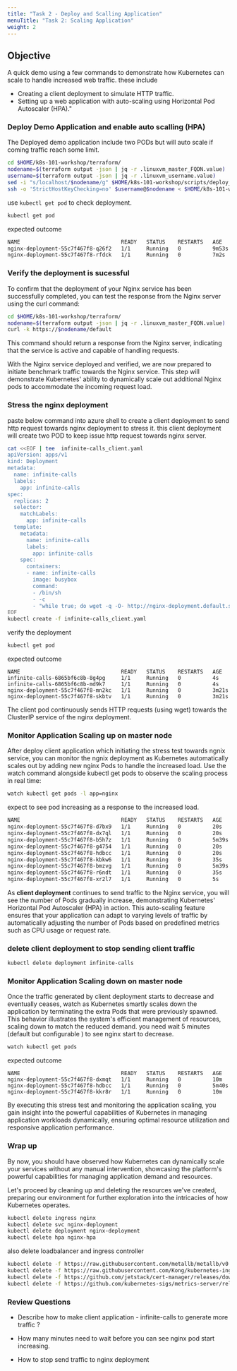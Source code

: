 ```yaml
---
title: "Task 2 - Deploy and Scalling Application"
menuTitle: "Task 2: Scaling Application"
weight: 2 
---
```

## Objective


A quick demo using a few commands to demonstrate how Kubernetes can scale to handle increased web traffic.
these include 
- Creating a client deployment to simulate HTTP traffic.
- Setting up a web application with auto-scaling using Horizontal Pod Autoscaler (HPA)."

### Deploy Demo Application and enable auto scalling (HPA)

The Deployed demo application include two PODs but will auto scale if coming traffic reach some limit. 

```bash
cd $HOME/k8s-101-workshop/terraform/
nodename=$(terraform output -json | jq -r .linuxvm_master_FQDN.value)
username=$(terraform output -json | jq -r .linuxvm_username.value)
sed -i "s/localhost/$nodename/g" $HOME/k8s-101-workshop/scripts/deploy_application_with_hpa_masternode.sh
ssh -o 'StrictHostKeyChecking=no' $username@$nodename < $HOME/k8s-101-workshop/scripts/deploy_application_with_hpa_masternode.sh

```
use `kubectl get pod` to check deployment.

```bash
kubectl get pod
```
expected outcome

```bash
NAME                                READY   STATUS    RESTARTS   AGE
nginx-deployment-55c7f467f8-q26f2   1/1     Running   0          9m53s
nginx-deployment-55c7f467f8-rfdck   1/1     Running   0          7m2s
```

### Verify the deployment is sucessful 

To confirm that the deployment of your Nginx service has been successfully completed, you can test the response from the Nginx server using the curl command:

```bash
cd $HOME/k8s-101-workshop/terraform/
nodename=$(terraform output -json | jq -r .linuxvm_master_FQDN.value)
curl -k https://$nodename/default
```
This command should return a response from the Nginx server, indicating that the service is active and capable of handling requests.



With the Nginx service deployed and verified, we are now prepared to initiate benchmark traffic towards the Nginx service. This step will demonstrate Kubernetes' ability to dynamically scale out additional Nginx pods to accommodate the incoming request load.

### Stress the nginx deployment

paste below command into azure shell to create a client deployment to send http request towards nginx deployment to stress it.  this client deployment will create two POD to keep issue http request towards nginx server.

```bash
cat <<EOF | tee  infinite-calls_client.yaml
apiVersion: apps/v1
kind: Deployment
metadata:
  name: infinite-calls
  labels:
    app: infinite-calls
spec:
  replicas: 2
  selector:
    matchLabels:
      app: infinite-calls
  template:
    metadata:
      name: infinite-calls
      labels:
        app: infinite-calls
    spec:
      containers:
      - name: infinite-calls
        image: busybox
        command:
        - /bin/sh
        - -c
        - "while true; do wget -q -O- http://nginx-deployment.default.svc.cluster.local; done"
EOF
kubectl create -f infinite-calls_client.yaml
```
verify the deployment
```bash
kubectl get pod
```
expected outcome
```
NAME                                READY   STATUS    RESTARTS   AGE
infinite-calls-6865bf6c8b-8g4pg     1/1     Running   0          4s
infinite-calls-6865bf6c8b-md9k7     1/1     Running   0          4s
nginx-deployment-55c7f467f8-mn2kc   1/1     Running   0          3m21s
nginx-deployment-55c7f467f8-skbtv   1/1     Running   0          3m21s
```

The client pod continuously sends HTTP requests (using wget) towards the ClusterIP service of the nginx deployment.


### Monitor Application Scaling up on master node

After deploy client application which initiating the stress test towards ngnix service, you can monitor the ngnix deployment as Kubernetes automatically scales out by adding new nginx Pods to handle the increased load. Use the watch command alongside kubectl get pods to observe the scaling process in real time:

```bash
watch kubectl get pods -l app=nginx 
```
expect to see pod increasing as a response to the increased load.
```bash
NAME                                READY   STATUS    RESTARTS   AGE
nginx-deployment-55c7f467f8-d7bx9   1/1     Running   0          20s
nginx-deployment-55c7f467f8-dx7ql   1/1     Running   0          20s
nginx-deployment-55c7f467f8-b5h7z   1/1     Running   0          5m39s
nginx-deployment-55c7f467f8-g4754   1/1     Running   0          20s
nginx-deployment-55c7f467f8-hdbcc   1/1     Running   0          20s
nginx-deployment-55c7f467f8-kbkw6   1/1     Running   0          35s
nginx-deployment-55c7f467f8-bmzvg   1/1     Running   0          5m39s
nginx-deployment-55c7f467f8-r6ndt   1/1     Running   0          35s
nginx-deployment-55c7f467f8-xr2l7   1/1     Running   0          5s
```
As **client deployment** continues to send traffic to the Nginx service, you will see the number of Pods gradually increase, demonstrating Kubernetes' Horizontal Pod Autoscaler (HPA) in action. This auto-scaling feature ensures that your application can adapt to varying levels of traffic by automatically adjusting the number of Pods based on predefined metrics such as CPU usage or request rate.

### delete client deployment to stop sending client traffic

```bash
kubectl delete deployment infinite-calls
```

### Monitor Application Scaling down on master node
Once the traffic generated by client deployment starts to decrease and eventually ceases, watch as Kubernetes smartly scales down the application by terminating the extra Pods that were previously spawned. This behavior illustrates the system's efficient management of resources, scaling down to match the reduced demand. you need wait 5 minutes (default but configurable ) to see nginx start to decrease.


```bash
watch kubectl get pods
```
expected outcome 

```
NAME                                READY   STATUS    RESTARTS   AGE
nginx-deployment-55c7f467f8-dxmqt   1/1     Running   0          10m
nginx-deployment-55c7f467f8-hdbcc   1/1     Running   0          5m40s
nginx-deployment-55c7f467f8-kkr8r   1/1     Running   0          10m
```
By executing this stress test and monitoring the application scaling, you gain insight into the powerful capabilities of Kubernetes in managing application workloads dynamically, ensuring optimal resource utilization and responsive application performance.

### Wrap up

By now, you should have observed how Kubernetes can dynamically scale your services without any manual intervention, showcasing the platform's powerful capabilities for managing application demand and resources.

Let's proceed by cleaning up and deleting the resources we've created, preparing our environment for further exploration into the intricacies of how Kubernetes operates.

```bash
kubectl delete ingress nginx
kubectl delete svc nginx-deployment
kubectl delete deployment nginx-deployment
kubectl delete hpa nginx-hpa

```
also delete loadbalancer and ingress controller

```bash
kubectl delete -f https://raw.githubusercontent.com/metallb/metallb/v0.14.3/config/manifests/metallb-native.yaml
kubectl delete -f https://raw.githubusercontent.com/Kong/kubernetes-ingress-controller/v2.10.0/deploy/single/all-in-one-dbless.yaml
kubectl delete -f https://github.com/jetstack/cert-manager/releases/download/v1.3.1/cert-manager.yaml
kubectl delete -f https://github.com/kubernetes-sigs/metrics-server/releases/latest/download/components.yaml
```


### Review Questions 
- Describe how to make client application - infinite-calls to generate more traffic ?

- How many minutes need to wait before you can see nginx pod start increasing.

- How to stop send traffic to nginx deployment
